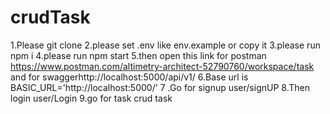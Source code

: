 # crudTask

1.Please git clone 
2.please set .env like env.example  or copy it 
3.please run npm i 
4.please run npm start
5.then open this link  for postman https://www.postman.com/altimetry-architect-52790760/workspace/task and for swaggerhttp://localhost:5000/api/v1/ 
6.Base url is BASIC_URL='http://localhost:5000/'
7 .Go for signup user/signUP
8.Then login user/Login
9.go for task crud  task

